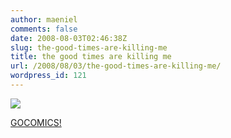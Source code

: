 ```yaml
---
author: maeniel
comments: false
date: 2008-08-03T02:46:38Z
slug: the-good-times-are-killing-me
title: the good times are killing me
url: /2008/08/03/the-good-times-are-killing-me/
wordpress_id: 121
---
```


[![](https://maeniel.files.wordpress.com/2008/08/nq080802.gif)](https://maeniel.files.wordpress.com/2008/08/nq080802.gif)

[GOCOMICS!](http://www.gocomics.com/nonsequitur/)
